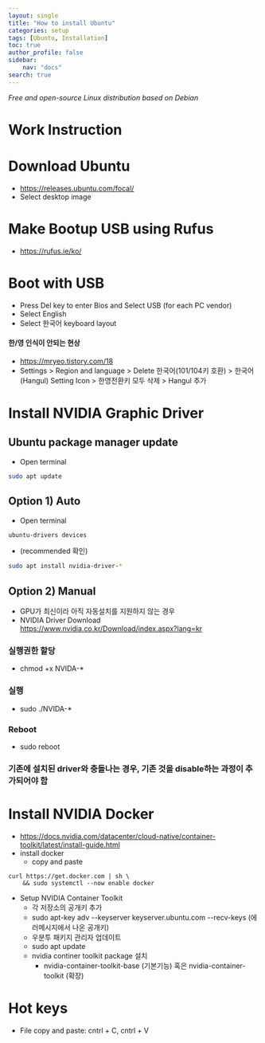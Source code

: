 ```yaml
---
layout: single
title: "How to install Ubuntu"
categories: setup
tags: [Ubuntu, Installation]
toc: true
author_profile: false
sidebar:
    nav: "docs"
search: true
---
```


*Free and open-source Linux distribution based on Debian*

# Work Instruction

# Download Ubuntu
- https://releases.ubuntu.com/focal/
- Select desktop image
  
# Make Bootup USB using Rufus
- https://rufus.ie/ko/

# Boot with USB
- Press Del key to enter Bios and Select USB (for each PC vendor)
- Select English
- Select 한국어 keyboard layout

#### 한/영 인식이 안되는 현상
- https://mryeo.tistory.com/18
- Settings > Region and language > Delete 한국어(101/104키 호환) > 한국어(Hangul) Setting Icon > 한영전환키 모두 삭제 > Hangul 추가





# Install NVIDIA Graphic Driver
## Ubuntu package manager update
- Open terminal
```bash
sudo apt update
```
## Option 1) Auto
- Open terminal
```bash
ubuntu-drivers devices
```
- (recommended 확인)
```bash
sudo apt install nvidia-driver-*
```

## Option 2) Manual
- GPU가 최신이라 아직 자동설치를 지원하지 않는 경우
- NVIDIA Driver Download https://www.nvidia.co.kr/Download/index.aspx?lang=kr
### 실행권한 할당
- chmod +x NVIDA-*
### 실행
- sudo ./NVIDA-*
### Reboot
- sudo reboot

### 기존에 설치된 driver와 충돌나는 경우, 기존 것을 disable하는 과정이 추가되어야 함

# Install NVIDIA Docker
- https://docs.nvidia.com/datacenter/cloud-native/container-toolkit/latest/install-guide.html
- install docker 
  - copy and paste
```
curl https://get.docker.com | sh \
    && sudo systemctl --now enable docker
```
- Setup NVIDIA Container Toolkit
  - 각 저장소의 공개키 추가
  - sudo apt-key adv --keyserver keyserver.ubuntu.com --recv-keys (에러메시지에서 나온 공개키)
  - 우분투 패키지 관리자 업데이트
  - sudo apt update
  - nvidia continer toolkit package 설치
    - nvidia-container-toolkit-base (기본기능) 혹은 nvidia-container-toolkit (확장)



# Hot keys
- File copy and paste: cntrl + C, cntrl + V

